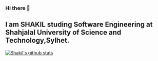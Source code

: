 ### Hi there 👋
## I am SHAKIL studing Software Engineering at Shahjalal University of Science and Technology,Sylhet.


[![Shakil's github stats](https://github-readme-stats.vercel.app/api?username=shakilsustswe&show_icons=true&theme=dark)](https://github.com/anuraghazra/github-readme-stats)


<!--
**shakilsustswe/shakilsustswe** is a ✨ _special_ ✨ repository because its `README.md` (this file) appears on your GitHub profile.

Here are some ideas to get you started:

- 🔭 I’m currently working on ...
- 🌱 I’m currently learning ...
- 👯 I’m looking to collaborate on ...
- 🤔 I’m looking for help with ...
- 💬 Ask me about ...
- 📫 How to reach me: ...
- 😄 Pronouns: ...
- ⚡ Fun fact: ...
-->
